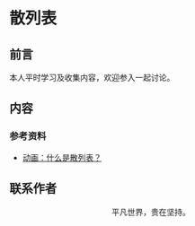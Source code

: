 # 散列表

## 前言

本人平时学习及收集内容，欢迎参入一起讨论。

## 内容

### 参考资料

- [动画：什么是散列表？](https://mp.weixin.qq.com/s/EJt0wvsVujKy040Juq28Qw)

## 联系作者

<div align="center">
    <p>
        平凡世界，贵在坚持。
    </p>
    <img :src="$withBase('/about/contact.png')" />
</div>
